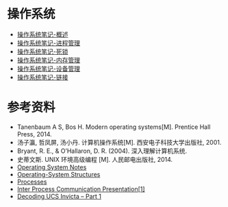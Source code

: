 # 操作系统

- [操作系统笔记-概述](操作系统-概述)
- [操作系统笔记-进程管理](操作系统-进程管理)
- [操作系统笔记-死锁](操作系统-死锁)
- [操作系统笔记-内存管理](操作系统-内存管理)
- [操作系统笔记-设备管理](操作系统-设备管理)
- [操作系统笔记-链接](操作系统-链接)

# 参考资料

- Tanenbaum A S, Bos H. Modern operating systems[M]. Prentice Hall Press, 2014.
- 汤子瀛, 哲凤屏, 汤小丹. 计算机操作系统[M]. 西安电子科技大学出版社, 2001.
- Bryant, R. E., & O’Hallaron, D. R. (2004). 深入理解计算机系统.
- 史蒂文斯. UNIX 环境高级编程 [M]. 人民邮电出版社, 2014.
- [Operating System Notes](https://applied-programming.github.io/Operating-Systems-Notes/)
- [Operating-System Structures](https://www.cs.uic.edu/\~jbell/CourseNotes/OperatingSystems/2_Structures.html)
- [Processes](http://cse.csusb.edu/tongyu/courses/cs460/notes/process.php)
- [Inter Process Communication Presentation[1]](https://www.slideshare.net/rkolahalam/inter-process-communication-presentation1)
- [Decoding UCS Invicta – Part 1](https://blogs.cisco.com/datacenter/decoding-ucs-invicta-part-1)


